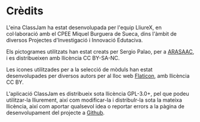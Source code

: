 
# Crèdits

L'eina ClassJam ha estat desenvolupada per l'equip LliureX, en col·laboració amb el CPEE Miquel Burguera de Sueca, dins l'àmbit de diversos Projectes d'Investigació i Innovació Edutaciva.

Els pictogrames utilitzats han estat creats per Sergio Palao, per a <a href="http://www.arasaac.org" target="_blank">ARASAAC</a>, i es distribueixen amb llicència CC BY-SA-NC.

Les icones utilitzades per a la selecció de mòduls han estat desenvolupades per diversos autors per al lloc web <a href="http://www.flaticon.es" target="_blank">Flaticon</a>, amb llicència CC BY. 

L'aplicació ClassJam es distribueix sota llicència GPL-3.0+, pel que podeu utilitzar-la lliurement, així com modificar-la i distribuIr-la sota la mateixa llicència, així com aportar qualsevol idea o reportar errors a la pàgina de desenvolupament del projecte a <a href="https://github.com/joamuran/class-jam" target="_blank">Github</a>.
